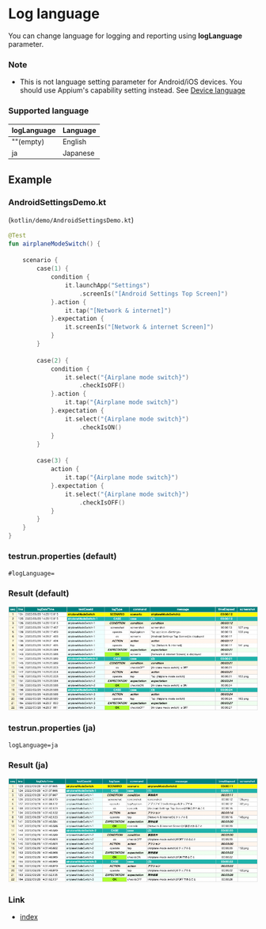 # Log language

You can change language for logging and reporting using **logLanguage** parameter.

### Note

- This is not language setting parameter for Android/iOS devices. You should use Appium's capability setting instead.
  See [Device language](device_language.md)

### Supported language

| logLanguage | Language |
|:------------|----------|
| ""(empty)   | English  |
| ja          | Japanese |

## Example

### AndroidSettingsDemo.kt

(`kotlin/demo/AndroidSettingsDemo.kt`)

```kotlin
@Test
fun airplaneModeSwitch() {

    scenario {
        case(1) {
            condition {
                it.launchApp("Settings")
                    .screenIs("[Android Settings Top Screen]")
            }.action {
                it.tap("[Network & internet]")
            }.expectation {
                it.screenIs("[Network & internet Screen]")
            }
        }

        case(2) {
            condition {
                it.select("{Airplane mode switch}")
                    .checkIsOFF()
            }.action {
                it.tap("{Airplane mode switch}")
            }.expectation {
                it.select("{Airplane mode switch}")
                    .checkIsON()
            }
        }

        case(3) {
            action {
                it.tap("{Airplane mode switch}")
            }.expectation {
                it.select("{Airplane mode switch}")
                    .checkIsOFF()
            }
        }
    }
}
```

### testrun.properties (default)

```
#logLanguage=
```

### Result (default)

![](../_images/log_language_en.png)

### testrun.properties (ja)

```
logLanguage=ja
```

### Result (ja)

![](../_images/log_language_jp.png)

### Link

- [index](../../index.md)

